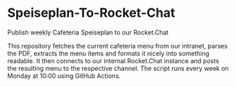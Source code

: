 # Speiseplan-To-Rocket-Chat
Publish weekly Cafeteria Speiseplan to our Rocket.Chat


This repository fetches the current cafeteria menu from our intranet, parses the PDF, extracts the menu items and formats it nicely into something readable.
It then connects to our internal Rocket.Chat instance and posts the resulting menu to the respective channel. The script runs every week on Monday at 10:00 using GitHub Actions.
